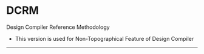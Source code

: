 # DCRM
Design Compiler Reference Methodology
* This version is used for Non-Topographical Feature of Design Compiler
------
